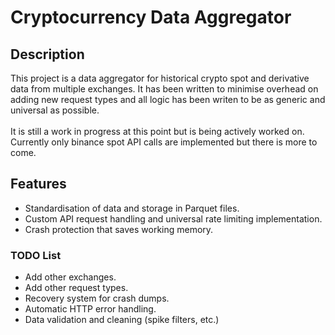 # Cryptocurrency Data Aggregator

## Description

This project is a data aggregator for historical crypto spot and derivative data from multiple exchanges. It has been written to minimise overhead on adding new request types and all logic has been writen to be as generic and universal as possible.
<br><br>
It is still a work in progress at this point but is being actively worked on. Currently only binance spot API calls are implemented but there is more to come.

## Features

* Standardisation of data and storage in Parquet files.
* Custom API request handling and universal rate limiting implementation.
* Crash protection that saves working memory.

### TODO List

* Add other exchanges.
* Add other request types.
* Recovery system for crash dumps.
* Automatic HTTP error handling.
* Data validation and cleaning (spike filters, etc.)
